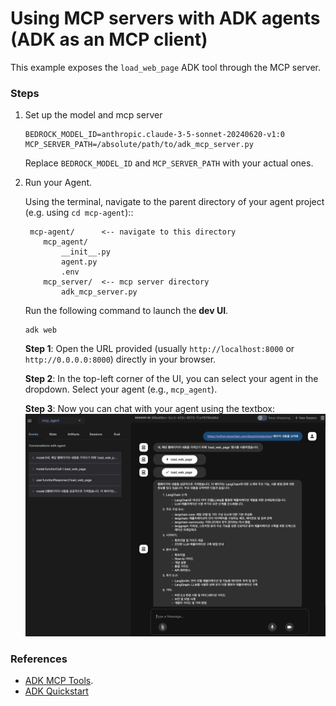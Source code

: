 # Using MCP servers with ADK agents (ADK as an MCP client)

This example exposes the `load_web_page` ADK tool through the MCP server.

### Steps

1. Set up the model and mcp server
   ```
   BEDROCK_MODEL_ID=anthropic.claude-3-5-sonnet-20240620-v1:0
   MCP_SERVER_PATH=/absolute/path/to/adk_mcp_server.py
   ```
   Replace `BEDROCK_MODEL_ID` and `MCP_SERVER_PATH` with your actual ones.
2. Run your Agent.

   Using the terminal, navigate to the parent directory of your agent project (e.g. using `cd mcp-agent`)::

   ```
    mcp-agent/      <-- navigate to this directory
       mcp_agent/
           __init__.py
           agent.py
           .env
       mcp_server/  <-- mcp server directory
           adk_mcp_server.py
   ```

   Run the following command to launch the **dev UI**.

   ```
   adk web
   ```

   **Step 1**: Open the URL provided (usually `http://localhost:8000` or `http://0.0.0.0:8000`) directly in your browser.

   **Step 2**: In the top-left corner of the UI, you can select your agent in the dropdown. Select your agent (e.g., `mcp_agent`).

   **Step 3**: Now you can chat with your agent using the textbox:
   ![](./adk-web-dev-ui-mcp-agent.png)

### References

  * [ADK MCP Tools](https://google.github.io/adk-docs/tools/mcp-tools/).
  * [ADK Quickstart](https://google.github.io/adk-docs/get-started/quickstart/)
